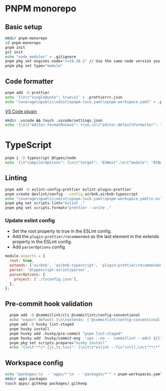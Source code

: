 # PNPM monorepo

## Basic setup

```sh
mkdir pnpm-monorepo
cd pnpm-monorepo
pnpm init
git init
echo "node_modules" > .gitignore
pnpm pkg set engines.node=">=18.18.2" // Use the same node version you installed
pnpm pkg set type="module"
```

## Code formatter

```sh
pnpm add -D prettier
echo '{\n\t"singleQuote": true\n}' > .prettierrc.json
echo "coverage\npublic\ndist\npnpm-lock.yaml\npnpm-workspace.yaml" > .prettierignore
```

[VS Code plugin](https://marketplace.visualstudio.com/items?itemName=esbenp.prettier-vscode)

```sh
mkdir .vscode && touch .vscode/settings.json
echo '{\n\t"editor.formatOnSave": true,\n\t"editor.defaultFormatter": "esbenp.prettier-vscode"\n}' > .vscode/settings.json
```

# TypeScript

```sh
pnpm i -D typescript @types/node
echo '{\n"compilerOptions": {\n\t"target": "ESNext",\n\t"module": "ESNext",\n\t"strict": true,\n\t"esModuleInterop": true,\n\t"skipLibCheck": true,\n\t"forceConsistentCasingInFileNames": true\n\t}\n}' > tsconfig.json
```

## Linting

```sh
pnpm add -D eslint-config-prettier eslint-plugin-prettier
pnpm create @eslint/config --config airbnb,airbnb-typescript
echo "coverage\npublic\ndist\npnpm-lock.yaml\npnpm-workspace.yaml\n.eslintrc.cjs\ncommitlint.config.js" > .eslintignore
pnpm pkg set scripts.lint="eslint ."
pnpm pkg set scripts.format="prettier --write ."
```

### Update eslint config

- Set the root property to true in the ESLint config.
- Add the `plugin:prettier/recommended` as the last element in the extends property in the ESLint config.
- Add `parserOptions` config

```js
module.exports = {
  root: true,
  extends: ['airbnb', 'airbnb-typescript', 'plugin:prettier/recommended'],
  parser: '@typescript-eslint/parser',
  parserOptions: {
    project: ['./tsconfig.json'],
  },
};
```

## Pre-commit hook validation

```sh
  pnpm add -D @commitlint/cli @commitlint/config-conventional
  echo "export default {\n\textends: ['@commitlint/config-conventional']\n};" > commitlint.config.js
  pnpm add -D husky lint-staged
  pnpm husky install
  pnpm husky add .husky/pre-commit "pnpm lint-staged"
  pnpm husky add .husky/commit-msg  'npx --no -- commitlint --edit ${1}'
  pnpm pkg set scripts.prepare="husky install"
  echo '{\n\t"**/*.{js,ts,tsx}": [\n\t\t"eslint --fix"\n\t],\n\t"**/*": "prettier --write --ignore-unknown"\n}' > .lintstagedrc
```

## Workspace config

```sh
echo "packages:\n  - 'apps/*'\n  - 'packages/*'" > pnpm-workspaces.yaml
mkdir apps packages
touch apps/.gitkeep packages/.gitkeep
```
